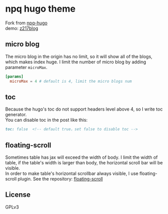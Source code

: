 # npq hugo theme

Fork from [npq-hugo](https://github.com/saadsolimanxyz/npqhugo)  
demo: [z217blog](https://z217blog.cn)

## micro blog

The micro blog in the origin has no limit, so it will show all of the blogs, which makes index huge. I limit the number of micro blog by adding parameter `microMax`.

```toml
[params]
  microMax = 4 # default is 4, limit the micro blogs num
```

## toc

Because the hugo's toc do not support headers level above 4, so I write toc generator.  
You can disable toc in the post like this:

```md
toc: false  <!-- default true，set false to disable toc -->
```

## floating-scroll

Sometimes table has jax will exceed the width of body. I limit the width of table, if the table's width is larger than body, the horizontal scroll bar will be visible.  
In order to make table's horizontal scrollbar always visible, I use floating-scroll plugin. See the repository: [floating-scroll](https://github.com/Amphiluke/floating-scroll)

## License
GPLv3
